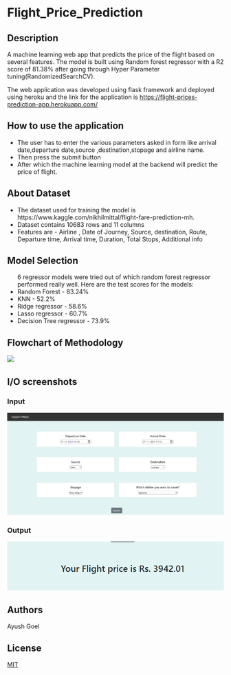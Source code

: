 # Flight_Price_Prediction
## Description
A machine learning web app that predicts the price of the flight based on several features. The model is built using Random forest regressor with a R2 score of 81.38% after going through Hyper Parameter tuning(RandomizedSearchCV).

The web application was developed using flask framework and deployed using heroku and the link for the application is https://flight-prices-prediction-app.herokuapp.com/

## How to use the application
<ul>
<li>The user has to enter the various parameters asked in form like arrival date,departure date,source ,destination,stopage and airline name.</li>
<li>Then press the submit button</li>
<li>After which the machine learning model at the backend will predict the price of flight.</li>
</ul>

## About Dataset
<ul>
<li>The dataset used for training the model is  https://www.kaggle.com/nikhilmittal/flight-fare-prediction-mh.</li>
<li>Dataset contains 10683 rows and 11 columns</li>
<li>Features are - Airline , Date of Journey, Source, destination, Route, Departure time, Arrival time, Duration, Total Stops, Additional info</li>
</ul>

## Model Selection
<ul>
6 regressor models were tried out of which random forest regressor performed really well. Here are the test scores for the models:
<li>Random Forest - 83.24%</li>
<li>KNN - 52.2%</li>
<li>Ridge regressor - 58.6%</li>
<li>Lasso regressor - 60.7%</li>
<li>Decision Tree regressor - 73.9% </li>
</ul>

## Flowchart of Methodology
![](Flowchart_of_Methodology.JPG)

## I/O screenshots
### Input
![](/Screenshots/Input.png)
### Output
![](/Screenshots/Output.png)

## Authors
Ayush Goel

## License
[MIT](https://choosealicense.com/licenses/mit/)
